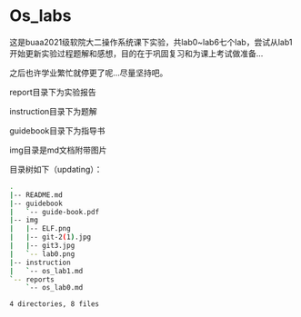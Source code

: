 # Os_labs
这是buaa2021级软院大二操作系统课下实验，共lab0~lab6七个lab，尝试从lab1开始更新实验过程题解和感想，目的在于巩固复习和为课上考试做准备...

之后也许学业繁忙就停更了呢...尽量坚持吧。

report目录下为实验报告

instruction目录下为题解

guidebook目录下为指导书

img目录是md文档附带图片

目录树如下（updating）：

```bash
.
|-- README.md
|-- guidebook
|   `-- guide-book.pdf
|-- img
|   |-- ELF.png
|   |-- git-2(1).jpg
|   |-- git3.jpg
|   `-- lab0.png
|-- instruction
|   `-- os_lab1.md
`-- reports
    `-- os_lab0.md

4 directories, 8 files
```